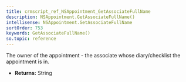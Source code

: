 ```yaml
---
title: crmscript_ref_NSAppointment_GetAssociateFullName
description: NSAppointment.GetAssociateFullName()
intellisense: NSAppointment.GetAssociateFullName
sortOrder: 753
keywords: GetAssociateFullName()
so.topic: reference
---
```



The owner of the appointment - the associate whose diary/checklist the appointment is in.



* **Returns:** String


